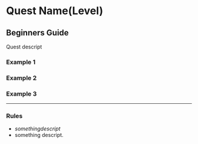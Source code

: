 # Quest Name(Level)

## Beginners Guide

Quest descript

### Example 1

> 
### Example 2

> 
### Example 3

> 
---

### Rules

* $something descript$
* something descript.
